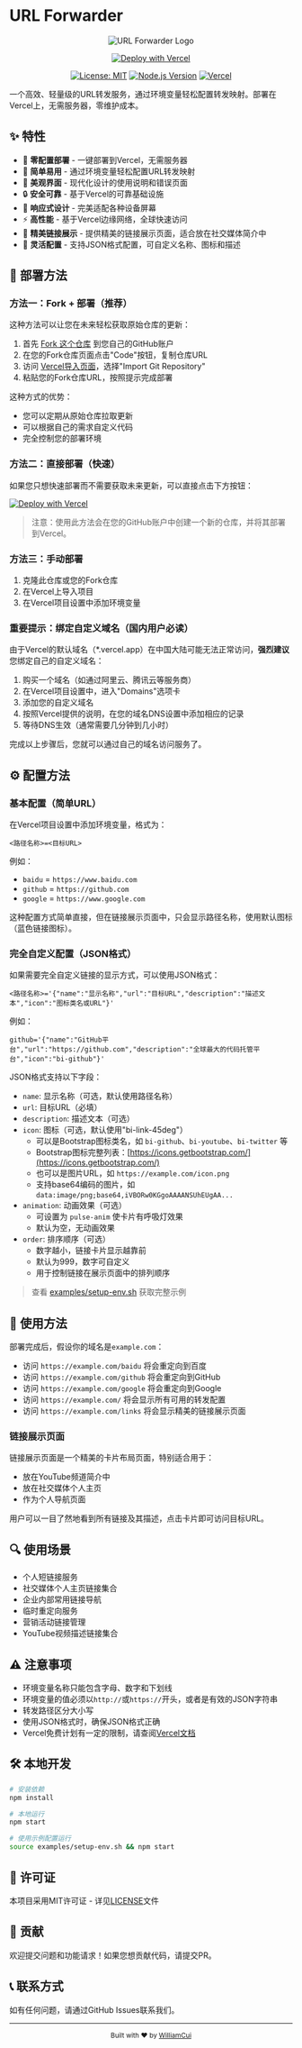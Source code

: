 # URL Forwarder

<div align="center">

![URL Forwarder Logo](https://img.shields.io/badge/URL-Forwarder-3a86ff?style=for-the-badge&logo=vercel&logoColor=white)

[![Deploy with Vercel](https://vercel.com/button)](https://vercel.com/new/clone?repository-url=https://github.com/WilliamCuiX/url-forwarder&project-name=my-url-forwarder&repository-name=my-url-forwarder)

[![License: MIT](https://img.shields.io/badge/License-MIT-yellow.svg?style=flat-square)](https://opensource.org/licenses/MIT)
[![Node.js Version](https://img.shields.io/badge/node-%3E%3D14.x-brightgreen?style=flat-square)](https://nodejs.org/)
[![Vercel](https://img.shields.io/badge/Vercel-Ready-black?style=flat-square&logo=vercel)](https://vercel.com)

</div>

一个高效、轻量级的URL转发服务，通过环境变量轻松配置转发映射。部署在Vercel上，无需服务器，零维护成本。

## ✨ 特性

- 🚀 **零配置部署** - 一键部署到Vercel，无需服务器
- 🔗 **简单易用** - 通过环境变量轻松配置URL转发映射
- 🎨 **美观界面** - 现代化设计的使用说明和错误页面
- 🔒 **安全可靠** - 基于Vercel的可靠基础设施
- 📱 **响应式设计** - 完美适配各种设备屏幕
- ⚡ **高性能** - 基于Vercel边缘网络，全球快速访问
- 🌈 **精美链接展示** - 提供精美的链接展示页面，适合放在社交媒体简介中
- 🔄 **灵活配置** - 支持JSON格式配置，可自定义名称、图标和描述

## 🚀 部署方法

### 方法一：Fork + 部署（推荐）

这种方法可以让您在未来轻松获取原始仓库的更新：

1. 首先 [Fork 这个仓库](https://github.com/WilliamCuiX/url-forwarder/fork) 到您自己的GitHub账户
2. 在您的Fork仓库页面点击"Code"按钮，复制仓库URL
3. 访问 [Vercel导入页面](https://vercel.com/new)，选择"Import Git Repository"
4. 粘贴您的Fork仓库URL，按照提示完成部署

这种方式的优势：
- 您可以定期从原始仓库拉取更新
- 可以根据自己的需求自定义代码
- 完全控制您的部署环境

### 方法二：直接部署（快速）

如果您只想快速部署而不需要获取未来更新，可以直接点击下方按钮：

[![Deploy with Vercel](https://vercel.com/button)](https://vercel.com/new/clone?repository-url=https://github.com/WilliamCuiX/url-forwarder&project-name=my-url-forwarder&repository-name=my-url-forwarder)

> 注意：使用此方法会在您的GitHub账户中创建一个新的仓库，并将其部署到Vercel。

### 方法三：手动部署

1. 克隆此仓库或您的Fork仓库
2. 在Vercel上导入项目
3. 在Vercel项目设置中添加环境变量

### 重要提示：绑定自定义域名（国内用户必读）

由于Vercel的默认域名（*.vercel.app）在中国大陆可能无法正常访问，**强烈建议**您绑定自己的自定义域名：

1. 购买一个域名（如通过阿里云、腾讯云等服务商）
2. 在Vercel项目设置中，进入"Domains"选项卡
3. 添加您的自定义域名
4. 按照Vercel提供的说明，在您的域名DNS设置中添加相应的记录
5. 等待DNS生效（通常需要几分钟到几小时）

完成以上步骤后，您就可以通过自己的域名访问服务了。

## ⚙️ 配置方法

### 基本配置（简单URL）

在Vercel项目设置中添加环境变量，格式为：

```
<路径名称>=<目标URL>
```

例如：

- `baidu` = `https://www.baidu.com`
- `github` = `https://github.com`
- `google` = `https://www.google.com`

这种配置方式简单直接，但在链接展示页面中，只会显示路径名称，使用默认图标（蓝色链接图标）。

### 完全自定义配置（JSON格式）

如果需要完全自定义链接的显示方式，可以使用JSON格式：

```
<路径名称>='{"name":"显示名称","url":"目标URL","description":"描述文本","icon":"图标类名或URL"}'
```

例如：

```
github='{"name":"GitHub平台","url":"https://github.com","description":"全球最大的代码托管平台","icon":"bi-github"}'
```

JSON格式支持以下字段：
- `name`: 显示名称（可选，默认使用路径名称）
- `url`: 目标URL（必填）
- `description`: 描述文本（可选）
- `icon`: 图标（可选，默认使用"bi-link-45deg"）
  - 可以是Bootstrap图标类名，如 `bi-github`、`bi-youtube`、`bi-twitter` 等
  - Bootstrap图标完整列表：[https://icons.getbootstrap.com/](https://icons.getbootstrap.com/)
  - 也可以是图片URL，如 `https://example.com/icon.png`
  - 支持base64编码的图片，如 `data:image/png;base64,iVBORw0KGgoAAAANSUhEUgAA...`
- `animation`: 动画效果（可选）
  - 可设置为 `pulse-anim` 使卡片有呼吸灯效果
  - 默认为空，无动画效果
- `order`: 排序顺序（可选）
  - 数字越小，链接卡片显示越靠前
  - 默认为999，数字可自定义
  - 用于控制链接在展示页面中的排列顺序

> 查看 [examples/setup-env.sh](examples/setup-env.sh) 获取完整示例

## 📖 使用方法

部署完成后，假设你的域名是`example.com`：

- 访问 `https://example.com/baidu` 将会重定向到百度
- 访问 `https://example.com/github` 将会重定向到GitHub
- 访问 `https://example.com/google` 将会重定向到Google
- 访问 `https://example.com/` 将会显示所有可用的转发配置
- 访问 `https://example.com/links` 将会显示精美的链接展示页面

### 链接展示页面

链接展示页面是一个精美的卡片布局页面，特别适合用于：
- 放在YouTube频道简介中
- 放在社交媒体个人主页
- 作为个人导航页面

用户可以一目了然地看到所有链接及其描述，点击卡片即可访问目标URL。

## 🔍 使用场景

- 个人短链接服务
- 社交媒体个人主页链接集合
- 企业内部常用链接导航
- 临时重定向服务
- 营销活动链接管理
- YouTube视频描述链接集合

## ⚠️ 注意事项

- 环境变量名称只能包含字母、数字和下划线
- 环境变量的值必须以`http://`或`https://`开头，或者是有效的JSON字符串
- 转发路径区分大小写
- 使用JSON格式时，确保JSON格式正确
- Vercel免费计划有一定的限制，请查阅[Vercel文档](https://vercel.com/docs/concepts/limits/overview)

## 🛠️ 本地开发

```bash
# 安装依赖
npm install

# 本地运行
npm start

# 使用示例配置运行
source examples/setup-env.sh && npm start
```

## 📄 许可证

本项目采用MIT许可证 - 详见[LICENSE](LICENSE)文件

## 🤝 贡献

欢迎提交问题和功能请求！如果您想贡献代码，请提交PR。

## 📞 联系方式

如有任何问题，请通过GitHub Issues联系我们。

---

<div align="center">
  <sub>Built with ❤️ by <a href="https://github.com/WilliamCuiX">WilliamCui</a></sub>
</div>
